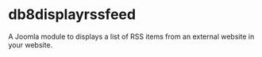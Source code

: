 db8displayrssfeed
=================

A Joomla module to displays a list of RSS items from an external website in your website.
